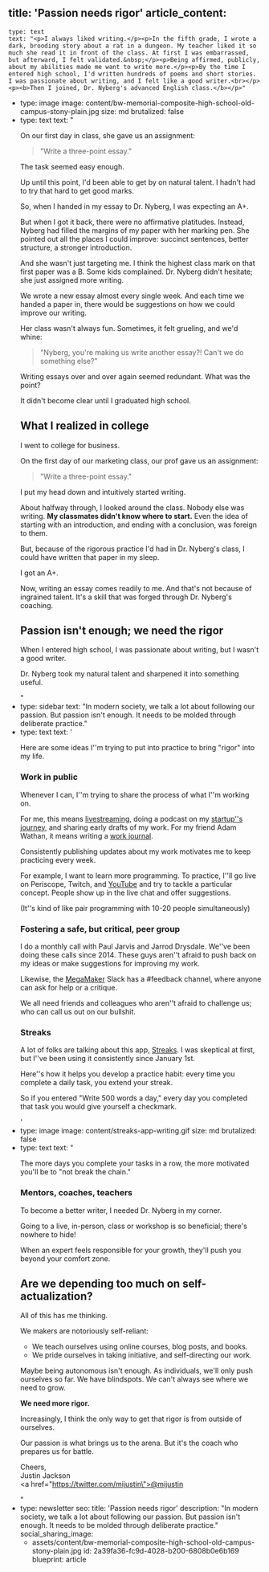 title: 'Passion needs rigor'
article_content:
  -
    type: text
    text: "<p>I always liked writing.</p><p>In the fifth grade, I wrote a dark, brooding story about a rat in a dungeon. My teacher liked it so much she read it in front of the class. At first I was embarrassed, but afterward, I felt validated.&nbsp;</p><p>Being affirmed, publicly, about my abilities made me want to write more.</p><p>By the time I entered high school, I'd written hundreds of poems and short stories. I was passionate about writing, and I felt like a good writer.<br></p><p><b>Then I joined, Dr. Nyberg's advanced English class.</b></p>"
  -
    type: image
    image: content/bw-memorial-composite-high-school-old-campus-stony-plain.jpg
    size: md
    brutalized: false
  -
    type: text
    text: "<p>On our first day in class, she gave us an assignment:</p><blockquote><p>\"Write a three-point essay.\"</p></blockquote><p>The task seemed easy enough.</p><p>Up until this point, I'd been able to get by on natural talent. I hadn't had to try that hard to get good marks.</p><p>So, when I handed in my essay to Dr. Nyberg, I was expecting an A+.&nbsp;</p><p>But when I got it back, there were no affirmative platitudes. Instead, Nyberg had filled the margins of my paper with her marking pen. She pointed out all the places I could improve: succinct sentences, better structure, a stronger introduction.</p><p>And she wasn't just targeting me. I think the highest class mark on that first paper was a B. Some kids complained. Dr. Nyberg didn't hesitate; she just assigned more writing.</p><p>We wrote a new essay almost every single week.&nbsp;And each time we handed a paper in, there would be suggestions on how we could improve our writing.</p><p>Her class wasn't always fun. Sometimes, it felt grueling, and we'd whine:&nbsp;</p><blockquote><p>\"Nyberg, you're making us write another essay?! Can't we do something else?\" </p></blockquote><p>Writing essays over and over again seemed redundant. What was the point?</p><p>It didn't become clear until I graduated high school.</p><h2>What I realized in college</h2><p>I went to college for business.</p><p>On the first day of our marketing class, our prof gave us an assignment:</p><blockquote><p>\"Write a three-point essay.\"</p></blockquote><p>I put my head down and intuitively started writing.</p><p>About halfway through, I looked around the class. Nobody else was writing.&nbsp;<b>My classmates didn't know where to start.</b> Even the idea of starting with an introduction, and ending with a conclusion, was foreign to them.</p><p>But, because of the rigorous practice I'd had in Dr. Nyberg's class, I could have written that paper in my sleep.</p><p>I got an A+.</p><p>Now, writing an essay comes readily to me. And that's not because of ingrained talent. It's a skill that was forged through Dr. Nyberg's coaching.</p><h2>Passion isn't enough; we need the rigor</h2><p>When I entered high school, I was passionate about writing, but I wasn't a good writer.</p><p>Dr. Nyberg took my natural talent and sharpened it into something useful.</p>"
  -
    type: sidebar
    text: "In modern society, we talk a lot about following our passion. But passion isn't enough. It needs to be molded through deliberate practice."
  -
    type: text
    text: '<p>Here are some ideas I''m trying to put into practice to bring "rigor" into my life.</p><h3>Work in public&nbsp;</h3><p>Whenever I can, I''m trying to share the process of what I''m working on.&nbsp;</p><p>For me, this means <a href="https://justinjackson.ca/livestreaming">livestreaming</a>, doing a podcast on my <a href="https://saas.transistor.fm">startup''s journey</a>, and sharing early drafts of my work. For my friend Adam Wathan, it means writing a <a href="https://adamwathan.me/journal/">work journal</a>.&nbsp;</p><p>Consistently publishing updates about my work motivates me to keep practicing every week.</p><p>For example, I want to learn more programming. To practice, I''ll go live on Periscope, Twitch, and <a href="https://www.youtube.com/playlist?list=PLMON2GgvkBWJmjgMpEglXH4TRoJaDjH7_">YouTube</a> and try to tackle a particular concept. People show up in the live chat and offer suggestions.</p><p>(It''s kind of like pair programming with 10-20 people simultaneously)</p><h3>Fostering a safe, but critical, peer group</h3><p>I do a monthly call with Paul Jarvis and Jarrod Drysdale. We''ve been doing these calls since 2014. These guys aren''t afraid to push back on my ideas or make suggestions for improving my work.</p><p>Likewise, the <a href="https://megamaker.co">MegaMaker</a> Slack has a #feedback channel, where anyone can ask for help or a critique.</p><p>We all need friends and colleagues who aren''t afraid to challenge us; who can call us out on our bullshit.</p><h3>Streaks</h3><p>A lot of folks are talking about this app, <a href="https://streaksapp.com/">Streaks</a>. I was skeptical at first, but I''ve been using it consistently since January 1st.</p><p>Here''s how it helps you develop a practice habit: every time you complete a daily task, you extend your streak.</p><p>So if you entered "Write 500 words a day," every day you completed that task you would give yourself a checkmark.</p>'
  -
    type: image
    image: content/streaks-app-writing.gif
    size: md
    brutalized: false
  -
    type: text
    text: "<p>The more days you complete your tasks in a row, the more motivated you'll be to \"not break the chain.\"</p><h3>Mentors, coaches, teachers</h3><p>To become a better writer, I needed Dr. Nyberg in my corner.<br></p><p>Going to a live, in-person, class or workshop is so beneficial; there's nowhere to hide!</p><p>When an expert feels responsible for your growth, they'll push you beyond your comfort zone.</p><h2>Are we depending too much on self-actualization?</h2><p>All of this has me thinking.</p><p>We makers are notoriously self-reliant:</p><ul><li>We teach ourselves using online courses, blog posts, and books.</li><li>We pride ourselves in taking initiative, and self-directing our work.</li></ul><p>Maybe being autonomous isn't enough. As individuals, we'll only push ourselves so far. We have blindspots. We can't always see where we need to grow.</p><p><b>We need more rigor.</b></p><p>Increasingly, I think the only way to get that rigor is from outside of ourselves.</p><p>Our passion is what brings us to the arena. But it's the coach who prepares us for battle.</p><p>Cheers,<br>Justin Jackson<br><a href=\"https://twitter.com/mijustin\">@mijustin</a></p>"
  -
    type: newsletter
seo:
  title: 'Passion needs rigor'
  description: "In modern society, we talk a lot about following our passion. But passion isn't enough. It needs to be molded through deliberate practice."
social_sharing_image:
    - assets/content/bw-memorial-composite-high-school-old-campus-stony-plain.jpg
id: 2a39fa36-fc9d-4028-b200-6808b0e6b169
blueprint: article
